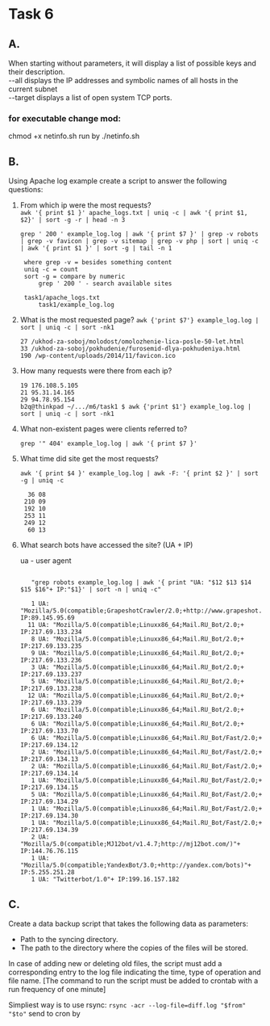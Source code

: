 # Task 6
## A. 

When starting without parameters, it will display a list of possible keys and their description.  
--all displays the IP addresses and symbolic names of all hosts in the current subnet  
--target displays a list of open system TCP ports. 

### for executable change mod:
chmod +x netinfo.sh
run by ./netinfo.sh

## B.


Using Apache log example create a script to answer the following questions: 
1. From which ip were the most requests?  
   ```awk '{ print $1 }' apache_logs.txt | uniq -c | awk '{ print $1, $2}' | sort -g -r | head -n 3```
   ```
   grep ' 200 ' example_log.log | awk '{ print $7 }' | grep -v robots | grep -v favicon | grep -v sitemap | grep -v php | sort | uniq -c | awk '{ print $1 }' | sort -g | tail -n 1

	where grep -v = besides something content
	uniq -c = count
	sort -g = compare by numeric
        grep ' 200 ' - search available sites
        
	task1/apache_logs.txt
        task1/example_log.log
   ```
2. What is the most requested page?
   ``` awk {'print $7'} example_log.log | sort | uniq -c | sort -nk1 ```

   ```
   27 /ukhod-za-soboj/molodost/omolozhenie-lica-posle-50-let.html
   33 /ukhod-za-soboj/pokhudenie/furosemid-dlya-pokhudeniya.html
   190 /wp-content/uploads/2014/11/favicon.ico
   ```
3. How many requests were there from each ip?  
   ```
   19 176.108.5.105
   21 95.31.14.165
   29 94.78.95.154
   b2q@thinkpad ~/.../m6/task1 $ awk {'print $1'} example_log.log | sort | uniq -c | sort -nk1
   ```
4. What non-existent pages were clients referred to?  
   ```
   grep '" 404' example_log.log | awk '{ print $7 }' 
   ```
5. What time did site get the most requests?  
   ```
   awk '{ print $4 }' example_log.log | awk -F: '{ print $2 }' | sort -g | uniq -c

     36 08
    210 09
    192 10
    253 11
    249 12
     60 13
   ```

6. What search bots have accessed the site? (UA + IP)

   ua - user agent

   ```

      "grep robots example_log.log | awk '{ print "UA: "$12 $13 $14 $15 $16"+ IP:"$1}' | sort -n | uniq -c"

      1 UA: "Mozilla/5.0(compatible;GrapeshotCrawler/2.0;+http://www.grapeshot.co.uk/crawler.php)"+ IP:89.145.95.69
     11 UA: "Mozilla/5.0(compatible;Linuxx86_64;Mail.RU_Bot/2.0;+ IP:217.69.133.234
      8 UA: "Mozilla/5.0(compatible;Linuxx86_64;Mail.RU_Bot/2.0;+ IP:217.69.133.235
      9 UA: "Mozilla/5.0(compatible;Linuxx86_64;Mail.RU_Bot/2.0;+ IP:217.69.133.236
      3 UA: "Mozilla/5.0(compatible;Linuxx86_64;Mail.RU_Bot/2.0;+ IP:217.69.133.237
      5 UA: "Mozilla/5.0(compatible;Linuxx86_64;Mail.RU_Bot/2.0;+ IP:217.69.133.238
     12 UA: "Mozilla/5.0(compatible;Linuxx86_64;Mail.RU_Bot/2.0;+ IP:217.69.133.239
      6 UA: "Mozilla/5.0(compatible;Linuxx86_64;Mail.RU_Bot/2.0;+ IP:217.69.133.240
      6 UA: "Mozilla/5.0(compatible;Linuxx86_64;Mail.RU_Bot/2.0;+ IP:217.69.133.70
      6 UA: "Mozilla/5.0(compatible;Linuxx86_64;Mail.RU_Bot/Fast/2.0;+ IP:217.69.134.12
      2 UA: "Mozilla/5.0(compatible;Linuxx86_64;Mail.RU_Bot/Fast/2.0;+ IP:217.69.134.13
      2 UA: "Mozilla/5.0(compatible;Linuxx86_64;Mail.RU_Bot/Fast/2.0;+ IP:217.69.134.14
      1 UA: "Mozilla/5.0(compatible;Linuxx86_64;Mail.RU_Bot/Fast/2.0;+ IP:217.69.134.15
      5 UA: "Mozilla/5.0(compatible;Linuxx86_64;Mail.RU_Bot/Fast/2.0;+ IP:217.69.134.29
      1 UA: "Mozilla/5.0(compatible;Linuxx86_64;Mail.RU_Bot/Fast/2.0;+ IP:217.69.134.30
      1 UA: "Mozilla/5.0(compatible;Linuxx86_64;Mail.RU_Bot/Fast/2.0;+ IP:217.69.134.39
      2 UA: "Mozilla/5.0(compatible;MJ12bot/v1.4.7;http://mj12bot.com/)"+ IP:144.76.76.115
      1 UA: "Mozilla/5.0(compatible;YandexBot/3.0;+http://yandex.com/bots)"+ IP:5.255.251.28
      1 UA: "Twitterbot/1.0"+ IP:199.16.157.182
   ```

## C.

Create a data backup script that takes the following data as parameters: 
 - Path to the syncing  directory. 
 - The path to the directory where the copies of the files will be stored. 

In case of adding new or deleting old files, the script must add a corresponding entry to the log file indicating the time, type of operation and file name. [The command to run the script must be added to crontab with a run frequency of one minute]

Simpliest way is to use rsync:
``` rsync -acr --log-file=diff.log "$from" "$to" ```
send to cron by

